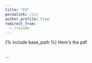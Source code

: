 ```yaml
---
title: "CV"
permalink: /cv/
author_profile: true
redirect_from:
  - /resume
---
```


{% include base_path %}
Here's the pdf <a href="/files/pdf/cv_web.pdf" class="btn--faicon"><i class="fa fa-cloud-arrow-down"></i></a>

<div id="pdf-container"></div>

<font color="#56018D"> <i class="fa fa-crow"></i> ... <i class="fa fa-worm"></i></font>

<script src="https://cdnjs.cloudflare.com/ajax/libs/pdf.js/2.10.377/pdf.min.js"></script>

<script>
    const url = '/files/cv/cv_web.pdf';

    const loadingTask = pdfjsLib.getDocument(url);
    loadingTask.promise.then(pdf => {
        const totalPages = pdf.numPages;
        const container = document.getElementById('pdf-container');

        for (let pageNum = 1; pageNum <= totalPages; pageNum++) {
            pdf.getPage(pageNum).then(page => {
                const scale = 3.0; 
                const viewport = page.getViewport({ scale: scale });

                const canvas = document.createElement('canvas');
                canvas.className = 'pdf-page';
                
                canvas.width = viewport.width*scale; 
                canvas.height = viewport.height*scale; 

                const context = canvas.getContext('2d');
                context.scale(scale, scale);

                container.appendChild(canvas);

                const renderContext = {
                    canvasContext: context,
                    viewport: viewport
                };
                page.render(renderContext);
            });
        }
    }).catch(error => {
        console.error('Error loading PDF:', error);
    });
</script>

<style>
#pdf-container {
    display: flex;
    flex-direction: column;
    align-items: center;
    max-width: 800px; 
    margin: 0 auto;
    padding: 0; 
    overflow: hidden; 
}

.pdf-page {
    margin: 5px; 
    width: 100%;
    height: auto; 
    border: 2px solid #56018D;
    border-radius: 4px; 
    box-shadow: 0 2px 5px rgba(0, 0, 0, 0.1); 
}
</style>
